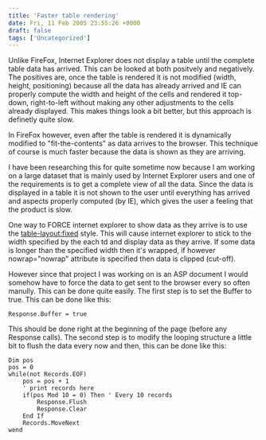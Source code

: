 ```yaml
---
title: 'Faster table rendering'
date: Fri, 11 Feb 2005 23:55:26 +0000
draft: false
tags: ['Uncategorized']
---
```


Unlike FireFox, Internet Explorer does not display a table until the complete table data has arrived. This can be looked at both positvely and negatively. The positives are, once the table is rendered it is not modified (width, height, positioning) because all the data has already arrived and IE can properly compute the width and height of the cells and rendered it top-down, right-to-left without making any other adjustments to the cells already displayed. This makes things look a bit better, but this approach is definetly quite slow.

In FireFox however, even after the table is rendered it is dynamically modified to "fit-the-contents" as data arrives to the browser. This technique of course is much faster because the data is shown as they are arriving.

I have been researching this for quite sometime now because I am working on a large dataset that is mainly used by Internet Explorer users and one of the requirements is to get a complete view of all the data. Since the data is displayed in a table it is not shown to the user until everything has arrived and aspects properly computed (by IE), which gives the user a feeling that the product is slow.

One way to FORCE internet explorer to show data as they arrive is to use the [table-layout:fixed](http://msdn.microsoft.com/library/default.asp?url=/workshop/author/dhtml/reference/properties/tablelayout.asp) style. This will cause internet explorer to stick to the width specified by the each td and display data as they arrive. If some data is longer than the specified width then it's wrapped, if however nowrap="nowrap" attribute is specified then data is clipped (cut-off).

However since that project I was working on is an ASP document I would somehow have to force the data to get sent to the browser every so often manully. This can be done quite easily. The first step is to set the Buffer to true. This can be done like this:

```basic
Response.Buffer = true
```

This should be done right at the beginning of the page (before any Response calls). The second step is to modify the looping structure a little bit to flush the data every now and then, this can be done like this:

```basic
Dim pos
pos = 0
while(not Records.EOF)
    pos = pos + 1
    ' print records here
    if(pos Mod 10 = 0) Then ' Every 10 records
        Response.Flush
        Response.Clear
    End If
    Records.MoveNext
wend 
```